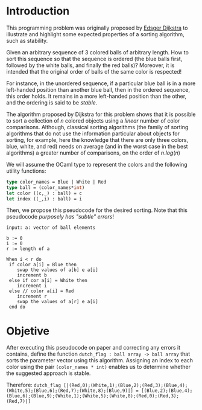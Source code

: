 <script>
MathJax = {
  loader: {load: ['input/asciimath', 'output/chtml']},
  asciimath: {
    delimiters: [['$','$'], ['`','`']]
  }
}
</script>

<script src="https://polyfill.io/v3/polyfill.min.js?features=es6"></script>
<script type="text/javascript" id="MathJax-script" async
  src="https://cdn.jsdelivr.net/npm/mathjax@3/es5/startup.js"></script>

# Introduction

This programming problem was originally proposed by [Edsger Dijkstra](https://en.wikipedia.org/wiki/Edsger_Dijkstra) to illustrate and highlight some expected properties of a sorting algorithm, such as stability.

Given an arbitrary sequence of 3 colored balls of arbitrary length. How to sort this sequence so that the sequence is ordered (the blue balls first, followed by the white balls, and finally the red balls)? Moreover, it is intended that the original order of balls of the same color is respected! 

For instance, in the unordered sequence, if a particular blue ball is in a more left-handed position than another blue ball, then in the ordered sequence, this order holds. It remains in a more left-handed position than the other, and the ordering is said to be *stable*.

The algorithm proposed by Dijkstra for this problem shows that it is possible to sort a collection of $n$ colored objects using a *linear* number of color comparisons. Although, classical sorting algorithms (the family of sorting algorithms that do not use the information particular about objects for sorting, for example, here the knowledge that there are only three colors, blue, white, and red) needs on average (and in the worst case in the best algorithms) a greater number of comparisons, on the order of $n .log(n)$

We will assume the OCaml type to represent the colors and the following utility functions:

```ocaml
type color_names = Blue | White | Red
type ball = (color_names*int)
let color ((c,_) : ball) = c 
let index ((_,i) : ball) = i
```

Then, we propose this pseudocode for the desired sorting. Note that this pseudocode *purposely has "subtle" errors*!

```pseudocode
input: a: vector of ball elements

b := 0
i := 0
r := length of a

When i < r do
 if color a[i] = Blue then 
    swap the values of a[b] e a[i]
    increment b 
 else if cor a[i] = White then 
    increment i
 else // color a[i] = Red
    increment r
    swap the values of a[r] e a[i]
 end do    
```

# Objetive

After executing this pseudocode on paper and correcting any errors it contains, define the function `dutch_flag : ball array -> ball array` that sorts the parameter vector using this algorithm. Assigning an index to each color using the pair `(color_names * int)` enables us to determine whether the suggested approach is stable.

Therefore: `dutch_flag [|(Red,0);(White,1);(Blue,2);(Red,3);(Blue,4);(White,5);(Blue,6);(Red,7);(White,8);(Blue,9)|] = [(Blue,2);(Blue,4);(Blue,6);(Blue,9);(White,1);(White,5);(White,8);(Red,0);(Red,3);(Red,7)|] `